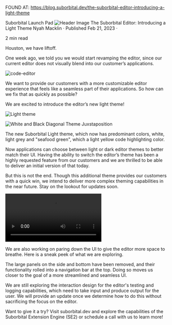 FOUND AT: https://blog.suborbital.dev/the-suborbital-editor-introducing-a-light-theme

Suborbital Launch Pad 
![Header Image](https://user-images.githubusercontent.com/60084237/225014990-3f9f50d3-1a4e-457d-926a-219840649339.png)
The Suborbital Editor: Introducing a Light Theme
Nyah Macklin
·
Published Feb 21, 2023
·

2 min read

Houston, we have liftoff.


One week ago, we told you we would start revamping the editor, since our current editor does not visually blend into our customer’s applications.

![code-editor](https://user-images.githubusercontent.com/60084237/225015458-9f53a79e-7e9e-4132-bb29-4dd959560f30.jpg)

We want to provide our customers with a more customizable editor experience that feels like a seamless part of their applications. So how can we fix that as quickly as possible?

We are excited to introduce the editor’s new light theme!

![Light theme](https://user-images.githubusercontent.com/60084237/225015924-007bf88a-e9a1-4c9a-8bce-0731426c3c96.png)

![White and Black Diagonal Theme Juxstaposition](https://user-images.githubusercontent.com/60084237/225016990-d10763d4-9df1-45f1-aec2-c9ba87c21d5d.png)

The new Suborbital Light theme, which now has predominant colors, white, light grey and "seafood green", which a light yellow code highlighting color.

Now applications can choose between light or dark editor themes to better match their UI. Having the ability to switch the editor’s theme has been a highly requested feature from our customers and we are thrilled to be able to deliver an initial version of that today.

But this is not the end. Though this additional theme provides our customers with a quick win, we intend to deliver more complex theming capabilities in the near future. Stay on the lookout for updates soon.


![Light theme video](https://user-images.githubusercontent.com/60084237/225016314-a92abd0b-ac46-45e8-894e-603df727f58f.mp4)


We are also working on paring down the UI to give the editor more space to breathe. Here is a sneak peek of what we are exploring.

The large panels on the side and bottom have been removed, and their functionality rolled into a navigation bar at the top. Doing so moves us closer to the goal of a more streamlined and seamless UI.

We are still exploring the interaction design for the editor's testing and logging capabilities, which need to take input and produce output for the user. We will provide an update once we determine how to do this without sacrificing the focus on the editor.

Want to give it a try? Visit suborbital.dev and explore the capabilities of the Suborbital Extension Engine (SE2) or schedule a call with us to learn more!
